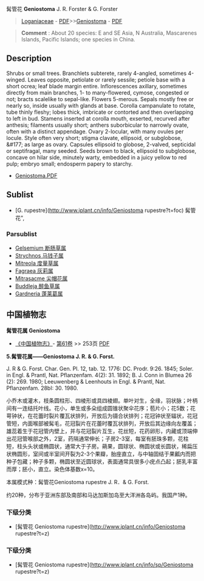 髯管花 **Geniostoma** J. R. Forster & G. Forster

> [Loganiaceae](http://www.iplant.cn/info/Loganiaceae?t=foc) - [PDF](http://www.iplant.cn/foc/pdf/Loganiaceae.pdf)>>[Geniostoma](http://www.iplant.cn/info/Geniostoma?t=foc) - [PDF](http://www.iplant.cn/foc/pdf/Geniostoma.pdf)

> **Comment** : 
> About 20 species: E and SE Asia, N Australia, Mascarenes Islands, Pacific Islands; one species in China.

## Description

Shrubs or small trees. Branchlets subterete, rarely 4-angled, sometimes 4-winged. Leaves opposite, petiolate or rarely sessile; petiole base with a short ocrea; leaf blade margin entire. Inflorescences axillary, sometimes directly from main branches, 1- to many-flowered, cymose, congested or not; bracts scalelike to sepal-like. Flowers 5-merous. Sepals mostly free or nearly so, inside usually with glands at base. Corolla campanulate to rotate, tube thinly fleshy; lobes thick, imbricate or contorted and then overlapping to left in bud. Stamens inserted at corolla mouth, exserted, recurved after anthesis; filaments usually short; anthers suborbicular to narrowly ovate, often with a distinct appendage. Ovary 2-locular, with many ovules per locule. Style often very short; stigma clavate, ellipsoid, or subglobose, &amp;#177; as large as ovary. Capsules ellipsoid to globose, 2-valved, septicidal or septifragal, many seeded. Seeds brown to black, ellipsoid to subglobose, concave on hilar side, minutely warty, embedded in a juicy yellow to red pulp; embryo small; endosperm papery to starchy.

* [Geniostoma.PDF](http://www.iplant.cn/foc/pdf/Geniostoma.pdf)

## Sublist

* [G.  rupestre](http://www.iplant.cn/info/Geniostoma rupestre?t=foc) 髯管花",

### Parsublist

* [Gelsemium  断肠草属](http://www.iplant.cn/info/Gelsemium?t=foc)
* [Strychnos  马钱子属](http://www.iplant.cn/info/Strychnos?t=foc)
* [Mitreola  度量草属](http://www.iplant.cn/info/Mitreola?t=foc)
* [Fagraea  灰莉属](http://www.iplant.cn/info/Fagraea?t=foc)
* [Mitrasacme  尖帽花属](http://www.iplant.cn/info/Mitrasacme?t=foc)
* [Buddleja  醉鱼草属](http://www.iplant.cn/info/Buddleja?t=foc)
* [Gardneria  蓬莱葛属](http://www.iplant.cn/info/Gardneria?t=foc)

## 中国植物志

**髯管花属 Geniostoma**

* [《中国植物志》](http://www.iplant.cn/frps)- [第61卷](http://www.iplant.cn/frps/vol/61) >> 253页 [PDF](http://www.iplant.cn/frps/pdf/61/253y.pdf)

**5.髯管花属——Geniostoma J. R. & G. Forst.**

J. R & G. Forst. Char. Gen. Pl. 12, tab. 12. 1776: DC. Prodr. 9:26. 1845; Soler. in Engl. & Prantl, Nat. Pflanzenfam. 4(2): 31. 1892; B. J. Conn in Blumea 26 (2): 269. 1980; Leeuwenberg & Leenhouts in Engl. & Prantl, Nat. Pflanzenfam. 28bI: 30. 1980.

小乔木或灌木，枝条圆柱形、四棱形或具四棱翅。单叶对生，全缘，羽状脉；叶柄间有一连结托叶线。花小，单生或多朵组成圆锥状聚伞花序；苞片小；花5数；花萼钟状，在花蕾时裂片覆瓦状排列，开放后为镊合状排列；花冠钟状至辐状，花冠管短，内面喉部被髯毛，花冠裂片在花蕾时覆瓦状排列，开放后其边缘向左覆盖；雄蕊着生于花冠管内壁上，并与花冠裂片互生，花丝短，花药卵形，内藏或顶端伸出花冠管喉部之外，2室，药隔通常伸长；子房2-3室，每室有胚珠多颗，花柱短，柱头头状或椭圆状，通常大于子房。蒴果，圆球状、椭圆状或长圆状，稀扁压状椭圆形，室间或半室间开裂为2-3个果瓣，胎座直立，与中轴固结于果瓤内而把种子包藏；种子多颗，椭圆状至近圆球状，表面通常具很多小疣点凸起；胚乳丰富而厚；胚小，直立。染色体基数x=10。

本属模式种：髯管花Geniostoma rupestre J. R．& G. Forst.

约20种，分布于亚洲东部及南部和马达加斯加岛至大洋洲各岛屿。我国产1种。

### 下级分类
* [髯管花  Geniostoma rupestre](http://www.iplant.cn/info/Geniostoma rupestre?t=z)

### 下级分类
* [髯管花  Geniostoma rupestre](http://www.iplant.cn/info/sp/Geniostoma rupestre?t=z)
